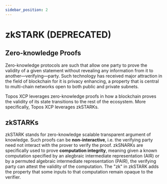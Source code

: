 ```yaml
---
sidebar_position: 2
---
```


# zkSTARK (DEPRECATED)

## Zero-knowledge Proofs

Zero-knowledge protocols are such that allow one party to prove the validity of a given statement without revealing any information from it to another—verifying—party. Such technology has received major attraction in the field of blockchain for it is privacy enhancing, a property that is central to multi-chain networks open to both public and private subnets.

Topos XCP leverages zero-knowledge proofs in how a blockchain proves the validity of its state transitions to the rest of the ecosystem. More specifically, Topos XCP leverages zkSTARKs.

## zkSTARKs

zkSTARK stands for zero-knowledge scalable transparent argument of knowledge. Such proofs can be **non-interactive**, i.e. the verifying party need not interact with the prover to verify the proof. zkSNARKs are specifically used to prove **computation integrity**, meaning given a known computation specified by an alegbraic intermediate representation (AIR) or by a permuted algebraic intermediate representation (PAIR), the verifying party can attest the validity of the computation. The "zk" in zkSTARK adds the property that some inputs to that computation remain opaque to the verifier.
